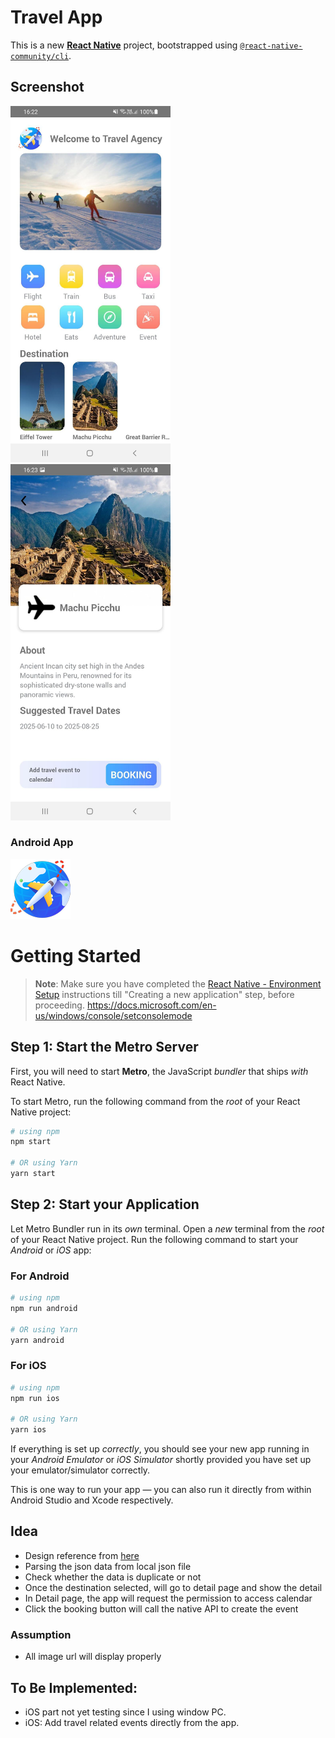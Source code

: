 # Travel App

This is a new [**React Native**](https://reactnative.dev) project, bootstrapped using [`@react-native-community/cli`](https://github.com/react-native-community/cli).

## Screenshot

<div id="header">
  <img src="https://github.com/BennyLWK/travelApp/blob/main/doc/01_Home.jpg?raw=true" width="256"/>&nbsp
  <img src="https://github.com/BennyLWK/travelApp/blob/main/doc/02_Detail.jpg?raw=true" width="256"/>
</div>

### Android App

[<img src="./android/app/src/main/res/mipmap-xhdpi/ic_launcher.png">](https://dply.me/car7si)

# Getting Started

> **Note**: Make sure you have completed the [React Native - Environment Setup](https://reactnative.dev/docs/environment-setup) instructions till "Creating a new application" step, before proceeding.
> https://docs.microsoft.com/en-us/windows/console/setconsolemode

## Step 1: Start the Metro Server

First, you will need to start **Metro**, the JavaScript _bundler_ that ships _with_ React Native.

To start Metro, run the following command from the _root_ of your React Native project:

```bash
# using npm
npm start

# OR using Yarn
yarn start
```

## Step 2: Start your Application

Let Metro Bundler run in its _own_ terminal. Open a _new_ terminal from the _root_ of your React Native project. Run the following command to start your _Android_ or _iOS_ app:

### For Android

```bash
# using npm
npm run android

# OR using Yarn
yarn android
```

### For iOS

```bash
# using npm
npm run ios

# OR using Yarn
yarn ios
```

If everything is set up _correctly_, you should see your new app running in your _Android Emulator_ or _iOS Simulator_ shortly provided you have set up your emulator/simulator correctly.

This is one way to run your app — you can also run it directly from within Android Studio and Xcode respectively.

## Idea

- Design reference from [here](https://dribbble.com/shots/13988973-Digitalz-Ticket)
- Parsing the json data from local json file
- Check whether the data is duplicate or not
- Once the destination selected, will go to detail page and show the detail
- In Detail page, the app will request the permission to access calendar
- Click the booking button will call the native API to create the event

### Assumption

- All image url will display properly

## To Be Implemented:

- iOS part not yet testing since I using window PC.
- iOS: Add travel related events directly from the app.
